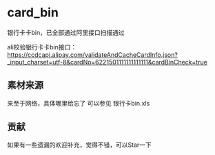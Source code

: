 # card_bin
银行卡卡bin，已全部通过阿里接口扫描通过

ali校验银行卡卡bin接口：
https://ccdcapi.alipay.com/validateAndCacheCardInfo.json?_input_charset=utf-8&cardNo=6221501111111111111&cardBinCheck=true

## 素材来源
来至于网络，具体哪里给忘了
可以参见 银行卡bin.xls

## 贡献
如果有一些遗漏的欢迎补充，觉得不错，可以Star一下
